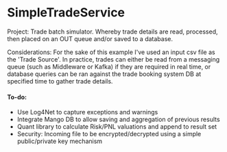 # SimpleTradeService

Project: Trade batch simulator. Whereby trade details are read, processed, then placed on an OUT queue and/or saved to a database. 

Considerations: For the sake of this example I've used an input csv file as the 'Trade Source'. In practice, trades can either be read from a messaging queue (such as Middleware or Kafka) if they are required in real time, or database queries can be ran against the trade booking system DB at specified time to gather trade details. 

#### To-do: 

- Use Log4Net to capture exceptions and warnings
- Integrate Mango DB to allow saving and aggregation of previous results 
- Quant library to calculate Risk/PNL valuations and append to result set
- Security: Incoming file to be encrypted/decrypted using a simple public/private key mechanism 
